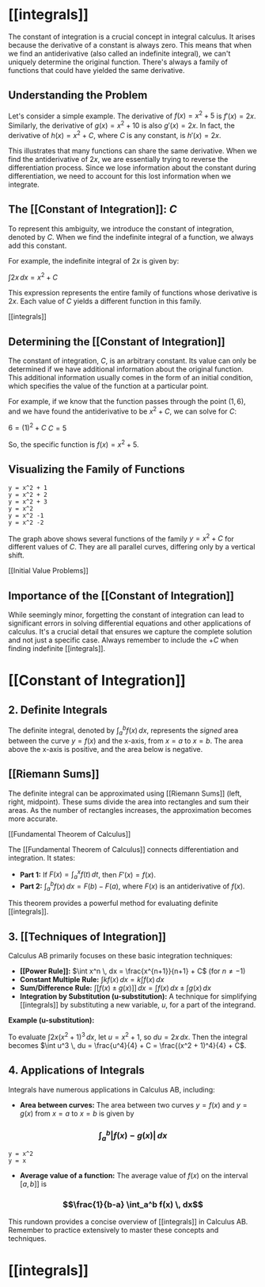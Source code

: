 # [[integrals]]

The constant of integration is a crucial concept in integral calculus.  It arises because the derivative of a constant is always zero.  This means that when we find an antiderivative (also called an indefinite integral), we can't uniquely determine the original function.  There's always a family of functions that could have yielded the same derivative.

## Understanding the Problem

Let's consider a simple example.  The derivative of $f(x) = x^2 + 5$ is $f'(x) = 2x$.  Similarly, the derivative of $g(x) = x^2 + 10$ is also $g'(x) = 2x$.  In fact, the derivative of $h(x) = x^2 + C$, where $C$ is any constant, is $h'(x) = 2x$.

This illustrates that many functions can share the same derivative.  When we find the antiderivative of $2x$, we are essentially trying to reverse the differentiation process.  Since we lose information about the constant during differentiation, we need to account for this lost information when we integrate.

## The [[Constant of Integration]]: $C$

To represent this ambiguity, we introduce the constant of integration, denoted by $C$.  When we find the indefinite integral of a function, we always add this constant.

For example, the indefinite integral of $2x$ is given by:

$\int 2x \, dx = x^2 + C$

This expression represents the entire family of functions whose derivative is $2x$.  Each value of $C$ yields a different function in this family.

[[integrals]]

## Determining the [[Constant of Integration]]

The constant of integration, $C$, is an arbitrary constant.  Its value can only be determined if we have additional information about the original function. This additional information usually comes in the form of an initial condition, which specifies the value of the function at a particular point.

For example, if we know that the function passes through the point $(1, 6)$, and we have found the antiderivative to be $x^2 + C$, we can solve for $C$:

$6 = (1)^2 + C$
$C = 5$

So, the specific function is $f(x) = x^2 + 5$.


## Visualizing the Family of Functions

```desmos-graph
y = x^2 + 1
y = x^2 + 2
y = x^2 + 3
y = x^2
y = x^2 -1
y = x^2 -2
```

The graph above shows several functions of the family $y = x^2 + C$ for different values of $C$.  They are all parallel curves, differing only by a vertical shift.


[[Initial Value Problems]]

## Importance of the [[Constant of Integration]]

While seemingly minor, forgetting the constant of integration can lead to significant errors in solving differential equations and other applications of calculus.  It's a crucial detail that ensures we capture the complete solution and not just a specific case.  Always remember to include the $+C$ when finding indefinite [[integrals]].




# [[Constant of Integration]]
## 2. Definite Integrals

The definite integral, denoted by $\int_a^b f(x) \, dx$, represents the *signed* area between the curve $y = f(x)$ and the x-axis, from $x = a$ to $x = b$.  The area above the x-axis is positive, and the area below is negative.

## [[Riemann Sums]]

The definite integral can be approximated using [[Riemann Sums]] (left, right, midpoint).  These sums divide the area into rectangles and sum their areas.  As the number of rectangles increases, the approximation becomes more accurate.

[[Fundamental Theorem of Calculus]]

The [[Fundamental Theorem of Calculus]] connects differentiation and integration.  It states:

* **Part 1:** If $F(x) = \int_a^x f(t) \, dt$, then $F'(x) = f(x)$.
* **Part 2:** $\int_a^b f(x) \, dx = F(b) - F(a)$, where $F(x)$ is an antiderivative of $f(x)$.

This theorem provides a powerful method for evaluating definite [[integrals]].


## 3. [[Techniques of Integration]] 
Calculus AB primarily focuses on these basic integration techniques:

* **[[Power Rule]]:** $\int x^n \, dx = \frac{x^{n+1}}{n+1} + C$  (for $n \neq -1$)
* **Constant Multiple Rule:** $\int kf(x) \, dx = k \int f(x) \, dx$
* **Sum/Difference Rule:** $\int [f(x) \pm g(x)]] \, dx = \int f(x) \, dx \pm \int g(x) \, dx$
* **Integration by Substitution (u-substitution):** A technique for simplifying [[integrals]] by substituting a new variable, $u$, for a part of the integrand.


**Example (u-substitution):**

To evaluate $\int 2x(x^2 + 1)^3 \, dx$, let $u = x^2 + 1$, so $du = 2x \, dx$.  Then the integral becomes $\int u^3 \, du = \frac{u^4}{4} + C = \frac{(x^2 + 1)^4}{4} + C$.


## 4. Applications of Integrals

Integrals have numerous applications in Calculus AB, including:

* **Area between curves:**  The area between two curves $y = f(x)$ and $y = g(x)$ from $x = a$ to $x = b$ is given by 
### $$\int_a^b |f(x) - g(x)| \, dx$$

```desmos-graph
y = x^2
y = x
```

* **Average value of a function:** The average value of $f(x)$ on the interval $[a, b]]$ is 
### $$\frac{1}{b-a} \int_a^b f(x) \, dx$$
This rundown provides a concise overview of [[integrals]] in Calculus AB.  Remember to practice extensively to master these concepts and techniques.

# [[integrals]]